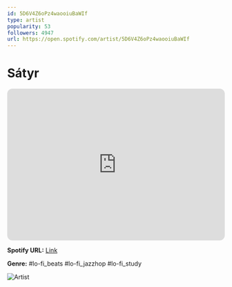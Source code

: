 ```yaml
---
id: 5D6V4Z6oPz4waooiuBaWIf
type: artist
popularity: 53
followers: 4947
url: https://open.spotify.com/artist/5D6V4Z6oPz4waooiuBaWIf
---
```

# Sátyr

<iframe style="border-radius:12px" src="https://open.spotify.com/embed/artist/5D6V4Z6oPz4waooiuBaWIf" width="100%" height="352" frameBorder="0" allowfullscreen="" allow="autoplay; clipboard-write; encrypted-media; fullscreen; picture-in-picture" loading="lazy"></iframe>

**Spotify URL:** [Link](https://open.spotify.com/artist/5D6V4Z6oPz4waooiuBaWIf)

**Genre:**  #lo-fi_beats #lo-fi_jazzhop #lo-fi_study

![Artist](https://i.scdn.co/image/ab6761610000e5eba2c1f259d0ba74490d320192)

